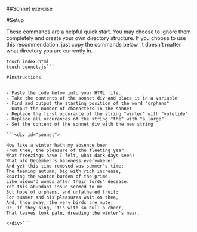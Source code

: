 ##Sonnet exercise

#Setup

These commands are a helpful quick start. You may choose to ignore them completely and create your own directory structure. If you choose to use this recommendation, just copy the commands below. It doesn't matter what directory you are currently in.

```mkdir -p ~/workspace/exercises/the-static-web/sonnet && cd $_
touch index.html
touch sonnet.js```

#Instructions


- Paste the code below into your HTML file.
- Take the contents of the sonnet div and place it in a variable
- Find and output the starting position of the word "orphans"
- Output the number of characters in the sonnet
- Replace the first occurance of the string "winter" with "yuletide"
- Replace all occurances of the string "the" with "a large"
- Set the content of the sonnet div with the new string

```<div id="sonnet">

How like a winter hath my absence been
From thee, the pleasure of the fleeting year!
What freezings have I felt, what dark days seen!
What old December's bareness everywhere! 
And yet this time removed was summer's time;
The teeming autumn, big with rich increase,
Bearing the wanton burden of the prime,
Like widow'd wombs after their lords' decease:
Yet this abundant issue seemed to me
But hope of orphans, and unfathered fruit;
For summer and his pleasures wait on thee,
And, thou away, the very birds are mute:
Or, if they sing, 'tis with so dull a cheer,
That leaves look pale, dreading the winter's near.

</div>```